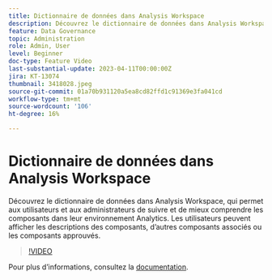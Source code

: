```yaml
---
title: Dictionnaire de données dans Analysis Workspace
description: Découvrez le dictionnaire de données dans Analysis Workspace, qui permet aux utilisateurs et aux administrateurs de suivre et de mieux comprendre les composants dans leur environnement Analytics. Les utilisateurs peuvent afficher les descriptions des composants, d’autres composants associés ou les composants approuvés.
feature: Data Governance
topic: Administration
role: Admin, User
level: Beginner
doc-type: Feature Video
last-substantial-update: 2023-04-11T00:00:00Z
jira: KT-13074
thumbnail: 3418028.jpeg
source-git-commit: 01a70b931120a5ea8cd82ffd1c91369e3fa041cd
workflow-type: tm+mt
source-wordcount: '106'
ht-degree: 16%

---
```



# Dictionnaire de données dans Analysis Workspace

Découvrez le dictionnaire de données dans Analysis Workspace, qui permet aux utilisateurs et aux administrateurs de suivre et de mieux comprendre les composants dans leur environnement Analytics. Les utilisateurs peuvent afficher les descriptions des composants, d’autres composants associés ou les composants approuvés.

>[!VIDEO](https://video.tv.adobe.com/v/3418028/?quality=12&learn=on)

Pour plus dʼinformations, consultez la [documentation](https://experienceleague.adobe.com/docs/analytics/analyze/analysis-workspace/components/data-dictionary/data-dictionary-overview.html?lang=en).
